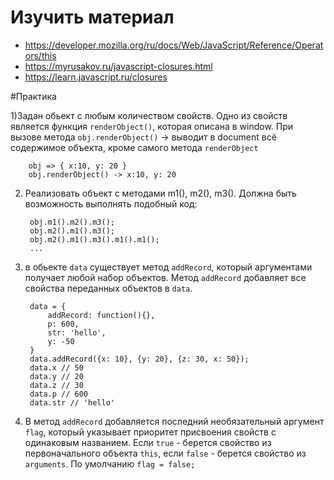 ﻿# Изучить материал

* https://developer.mozilla.org/ru/docs/Web/JavaScript/Reference/Operators/this
* https://myrusakov.ru/javascript-closures.html
* https://learn.javascript.ru/closures

#Практика

1)Задан обьект с любым количеством свойств. Одно из свойств является функция `renderObject()`, которая описана в window.
При вызове метода `obj.renderObject()` -> выводит в document всё содержимое объекта, кроме самого метода `renderObject`


        obj => { x:10, y: 20 }
        obj.renderObject() -> x:10, y: 20

2) Реализовать объект с методами m1(), m2(), m3(). Должна быть возможность выполнять подобный код:

        obj.m1().m2().m3();
        obj.m2().m1().m3();
        obj.m2().m1().m3().m1().m1();
        ...

3) в обьекте `data` существует метод `addRecord`, который аргументами получает любой набор объектов. Метод `addRecord` добавляет все свойства переданных объектов в `data`.


        data = {
            addRecord: function(){},
            p: 600,
            str: 'hello',
            y: -50
        }
        data.addRecord({x: 10}, {y: 20}, {z: 30, x: 50});
        data.x // 50
        data.y // 20
        data.z // 30
        data.p // 600
        data.str // 'hello'

4) В метод `addRecord` добавляется последний необязательный аргумент `flag`, который указывает приоритет присвоения свойств с одинаковым названием.
Если `true` - берется свойство из первоначального объекта `this`, если `false` - берется свойство из `arguments`.  По умолчанию `flag = false;`


